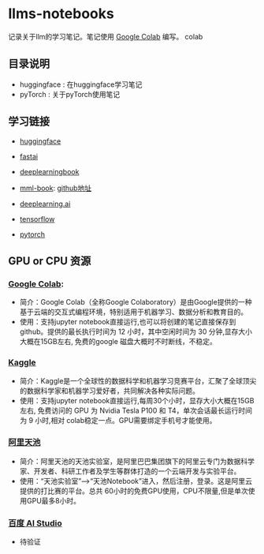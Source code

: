 
# llms-notebooks

记录关于llm的学习笔记。笔记使用 [Google Colab](https://colab.research.google.com/) 编写。
colab

## 目录说明

- huggingface : 在huggingface学习笔记
- pyTorch : 关于pyTorch使用笔记

## 学习链接

- [huggingface](https://huggingface.co/learn) 
- [fastai](https://course.fast.ai/)
- [deeplearningbook](https://www.deeplearningbook.org/)

- [mml-book](https://mml-book.com): [github地址](https://github.com/mml-book/mml-book.github.io?tab=readme-ov-file)

- [deeplearning.ai](https://www.deeplearning.ai/)

- [tensorflow](https://www.tensorflow.org/tutorials)
- [pytorch](https://pytorch.org/tutorials/beginner/basics/intro.html)

## GPU or CPU 资源

### [Google Colab](https://colab.research.google.com/): 
- 简介：Google Colab（全称Google Colaboratory）是由Google提供的一种基于云端的交互式编程环境，特别适用于机器学习、数据分析和教育目的。
- 使用：支持jupyter notebook直接运行,也可以将创建的笔记直接保存到github。提供的最长执行时间为 12 小时，其中空闲时间为 30 分钟,显存大小大概在15GB左右, 免费的google 磁盘大概时不时断线，不稳定。

### [Kaggle](https://www.kaggle.com/)
- 简介：Kaggle是一个全球性的数据科学和机器学习竞赛平台，汇聚了全球顶尖的数据科学家和机器学习爱好者，共同解决各种实际问题。
- 使用：支持jupyter notebook直接运行,每周30个小时，显存大小大概在15GB左右, 免费访问的 GPU 为 Nvidia Tesla P100 和 T4，单次会话最长运行时间为 9 小时,相对 colab稳定一点。GPU需要绑定手机号才能使用。

### [阿里天池](https://tianchi.aliyun.com/)

- 简介：阿里天池的天池实验室，是阿里巴巴集团旗下的阿里云专门为数据科学家、开发者、科研工作者及学生等群体打造的一个云端开发与实验平台。
- 使用：“天池实验室”-->“天池Notebook”进入，然后注册，登录。这是阿里云提供的打比赛的平台。总共 60小时的免费GPU使用，CPU不限量,但是单次使用GPU最多8小时。

### [百度 AI Studio](https://aistudio.baidu.com/overview)
- 待验证